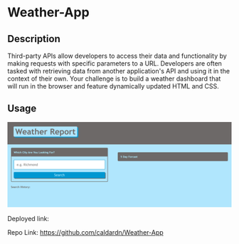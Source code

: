 # Weather-App

## Description
Third-party APIs allow developers to access their data and functionality by making requests with specific parameters to a URL. Developers are often tasked with retrieving data from another application's API and using it in the context of their own. Your challenge is to build a weather dashboard that will run in the browser and feature dynamically updated HTML and CSS.

## Usage
<img src="./assets/img/App img.png" alt="Image displaying application">

Deployed link:

Repo Link: https://github.com/caldardn/Weather-App